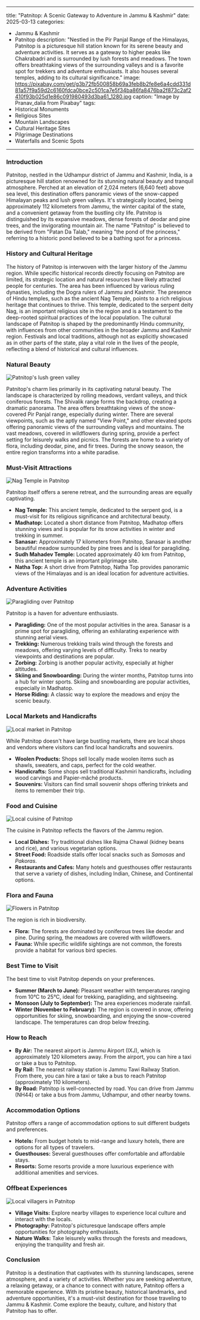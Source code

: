 
---
title: "Patnitop: A Scenic Gateway to Adventure in Jammu & Kashmir"
date: 2025-03-13
categories:
  - Jammu & Kashmir
  - Patnitop
description: "Nestled in the Pir Panjal Range of the Himalayas, Patnitop is a picturesque hill station known for its serene beauty and adventure activities. It serves as a gateway to higher peaks like Chakrabadri and is surrounded by lush forests and meadows. The town offers breathtaking views of the surrounding valleys and is a favorite spot for trekkers and adventure enthusiasts. It also houses several temples, adding to its cultural significance."
image: https://pixabay.com/get/g3b72fb500858b69a3feb8b2fe8e6a4cdd331d81a57f9a59d2c6160fdca0bce2c501ca7e5f34ba86fa8476ba2f873c2af2410f93b025d1e86c091980493d3ba61_1280.jpg
caption: "Image by Pranav_dalia from Pixabay"
tags: 
  - Historical Monuments
  - Religious Sites
  - Mountain Landscapes
  - Cultural Heritage Sites
  - Pilgrimage Destinations
  - Waterfalls and Scenic Spots
---


### **Introduction**

Patnitop, nestled in the Udhampur district of Jammu and Kashmir, India, is a picturesque hill station renowned for its stunning natural beauty and tranquil atmosphere. Perched at an elevation of 2,024 meters (6,640 feet) above sea level, this destination offers panoramic views of the snow-capped Himalayan peaks and lush green valleys. It's strategically located, being approximately 112 kilometers from Jammu, the winter capital of the state, and a convenient getaway from the bustling city life. Patnitop is distinguished by its expansive meadows, dense forests of deodar and pine trees, and the invigorating mountain air. The name "Patnitop" is believed to be derived from "Patan Da Talab," meaning "the pond of the princess," referring to a historic pond believed to be a bathing spot for a princess.

### **History and Cultural Heritage**

The history of Patnitop is interwoven with the larger history of the Jammu region. While specific historical records directly focusing on Patnitop are limited, its strategic location and natural resources have likely attracted people for centuries. The area has been influenced by various ruling dynasties, including the Dogra rulers of Jammu and Kashmir. The presence of Hindu temples, such as the ancient Nag Temple, points to a rich religious heritage that continues to thrive. This temple, dedicated to the serpent deity Nag, is an important religious site in the region and is a testament to the deep-rooted spiritual practices of the local population. The cultural landscape of Patnitop is shaped by the predominantly Hindu community, with influences from other communities in the broader Jammu and Kashmir region. Festivals and local traditions, although not as explicitly showcased as in other parts of the state, play a vital role in the lives of the people, reflecting a blend of historical and cultural influences.

### **Natural Beauty**

<img src="placeholder_image_patnitop_natural_beauty.jpg" alt="Patnitop's lush green valley">

Patnitop's charm lies primarily in its captivating natural beauty. The landscape is characterized by rolling meadows, verdant valleys, and thick coniferous forests. The Shivalik range forms the backdrop, creating a dramatic panorama. The area offers breathtaking views of the snow-covered Pir Panjal range, especially during winter. There are several viewpoints, such as the aptly named "View Point," and other elevated spots offering panoramic views of the surrounding valleys and mountains. The vast meadows, covered in wildflowers during spring, provide a perfect setting for leisurely walks and picnics. The forests are home to a variety of flora, including deodar, pine, and fir trees. During the snowy season, the entire region transforms into a white paradise.

### **Must-Visit Attractions**

<img src="placeholder_image_patnitop_attractions.jpg" alt="Nag Temple in Patnitop">

Patnitop itself offers a serene retreat, and the surrounding areas are equally captivating.

*   **Nag Temple:** This ancient temple, dedicated to the serpent god, is a must-visit for its religious significance and architectural beauty.
*   **Madhatop:** Located a short distance from Patnitop, Madhatop offers stunning views and is popular for its snow activities in winter and trekking in summer.
*   **Sanasar:** Approximately 17 kilometers from Patnitop, Sanasar is another beautiful meadow surrounded by pine trees and is ideal for paragliding.
*   **Sudh Mahadev Temple:** Located approximately 40 km from Patnitop, this ancient temple is an important pilgrimage site.
*   **Natha Top:** A short drive from Patnitop, Natha Top provides panoramic views of the Himalayas and is an ideal location for adventure activities.

### **Adventure Activities**

<img src="placeholder_image_patnitop_adventure.jpg" alt="Paragliding over Patnitop">

Patnitop is a haven for adventure enthusiasts.

*   **Paragliding:** One of the most popular activities in the area. Sanasar is a prime spot for paragliding, offering an exhilarating experience with stunning aerial views.
*   **Trekking:** Numerous trekking trails wind through the forests and meadows, offering varying levels of difficulty. Treks to nearby viewpoints and destinations are popular.
*   **Zorbing:** Zorbing is another popular activity, especially at higher altitudes.
*   **Skiing and Snowboarding:** During the winter months, Patnitop turns into a hub for winter sports. Skiing and snowboarding are popular activities, especially in Madhatop.
*   **Horse Riding:** A classic way to explore the meadows and enjoy the scenic beauty.

### **Local Markets and Handicrafts**

<img src="placeholder_image_patnitop_market.jpg" alt="Local market in Patnitop">

While Patnitop doesn't have large bustling markets, there are local shops and vendors where visitors can find local handicrafts and souvenirs.

*   **Woolen Products:** Shops sell locally made woolen items such as shawls, sweaters, and caps, perfect for the cold weather.
*   **Handicrafts:** Some shops sell traditional Kashmiri handicrafts, including wood carvings and Papier-mâché products.
*   **Souvenirs:** Visitors can find small souvenir shops offering trinkets and items to remember their trip.

### **Food and Cuisine**

<img src="placeholder_image_patnitop_food.jpg" alt="Local cuisine of Patnitop">

The cuisine in Patnitop reflects the flavors of the Jammu region.

*   **Local Dishes:** Try traditional dishes like Rajma Chawal (kidney beans and rice), and various vegetarian options.
*   **Street Food:** Roadside stalls offer local snacks such as *Samosas* and *Pakoras*.
*   **Restaurants and Cafes:** Many hotels and guesthouses offer restaurants that serve a variety of dishes, including Indian, Chinese, and Continental options.

### **Flora and Fauna**

<img src="placeholder_image_patnitop_flora.jpg" alt="Flowers in Patnitop">

The region is rich in biodiversity.

*   **Flora:** The forests are dominated by coniferous trees like deodar and pine. During spring, the meadows are covered with wildflowers.
*   **Fauna:** While specific wildlife sightings are not common, the forests provide a habitat for various bird species.

### **Best Time to Visit**

The best time to visit Patnitop depends on your preferences.

*   **Summer (March to June):** Pleasant weather with temperatures ranging from 10°C to 25°C, ideal for trekking, paragliding, and sightseeing.
*   **Monsoon (July to September):** The area experiences moderate rainfall.
*   **Winter (November to February):** The region is covered in snow, offering opportunities for skiing, snowboarding, and enjoying the snow-covered landscape. The temperatures can drop below freezing.

### **How to Reach**

*   **By Air:** The nearest airport is Jammu Airport (IXJ), which is approximately 120 kilometers away. From the airport, you can hire a taxi or take a bus to Patnitop.
*   **By Rail:** The nearest railway station is Jammu Tawi Railway Station. From there, you can hire a taxi or take a bus to reach Patnitop (approximately 110 kilometers).
*   **By Road:** Patnitop is well-connected by road. You can drive from Jammu (NH44) or take a bus from Jammu, Udhampur, and other nearby towns.

### **Accommodation Options**

Patnitop offers a range of accommodation options to suit different budgets and preferences.

*   **Hotels:** From budget hotels to mid-range and luxury hotels, there are options for all types of travelers.
*   **Guesthouses:** Several guesthouses offer comfortable and affordable stays.
*   **Resorts:** Some resorts provide a more luxurious experience with additional amenities and services.

### **Offbeat Experiences**

<img src="placeholder_image_patnitop_offbeat.jpg" alt="Local villagers in Patnitop">

*   **Village Visits:** Explore nearby villages to experience local culture and interact with the locals.
*   **Photography:** Patnitop's picturesque landscape offers ample opportunities for photography enthusiasts.
*   **Nature Walks:** Take leisurely walks through the forests and meadows, enjoying the tranquility and fresh air.

### **Conclusion**

Patnitop is a destination that captivates with its stunning landscapes, serene atmosphere, and a variety of activities. Whether you are seeking adventure, a relaxing getaway, or a chance to connect with nature, Patnitop offers a memorable experience. With its pristine beauty, historical landmarks, and adventure opportunities, it's a must-visit destination for those traveling to Jammu & Kashmir. Come explore the beauty, culture, and history that Patnitop has to offer.



